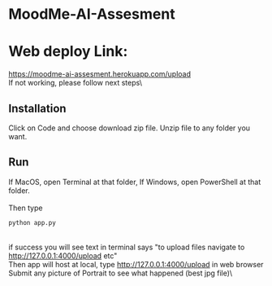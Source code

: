 # MoodMe-AI-Assesment
# Web deploy Link: 
https://moodme-ai-assesment.herokuapp.com/upload \
If not working, please follow next steps\
## Installation
Click on Code and choose download zip file. Unzip file to any folder you want.

## Run
If MacOS, open Terminal at that folder, If Windows, open PowerShell at that folder.\
\
Then type
```bash
python app.py
```
\
if success you will see text in terminal says "to upload files navigate to http://127.0.0.1:4000/upload etc"\
Then app will host at local, type http://127.0.0.1:4000/upload in web browser\
Submit any picture of Portrait to see what happened (best jpg file)\
